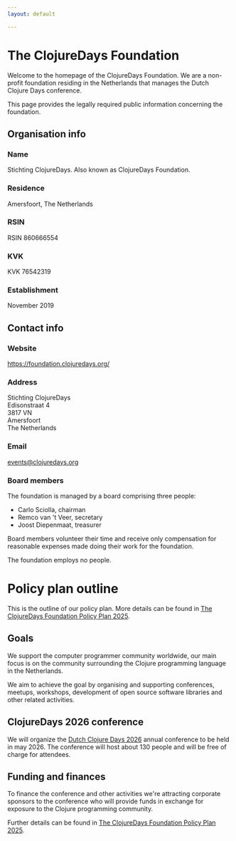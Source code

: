 ```yaml
---
layout: default

---
```

# The ClojureDays Foundation

Welcome to the homepage of the ClojureDays Foundation. We are a
non-profit foundation residing in the Netherlands that manages
the Dutch Clojure Days conference.

This page provides the legally required public information concerning
the foundation.

## Organisation info

### Name

Stichting ClojureDays. Also known as ClojureDays Foundation.

### Residence

Amersfoort, The Netherlands

### RSIN

RSIN 860666554

### KVK

KVK 76542319

### Establishment

November 2019

## Contact info

### Website

<https://foundation.clojuredays.org/>

### Address

Stichting ClojureDays<br />
Edisonstraat 4<br />
3817 VN<br />
Amersfoort<br />
The Netherlands<br />

### Email

[events@clojuredays.org](mailto:events@clojuredays.org)

### Board members

The foundation is managed by a board comprising three people:

-   Carlo Sciolla, chairman
-   Remco van 't Veer, secretary
-   Joost Diepenmaat, treasurer

Board members volunteer their time and receive only compensation for
reasonable expenses made doing their work for the foundation.

The foundation employs no people.

# Policy plan outline

This is the outline of our policy plan. More details can be found in
[The ClojureDays Foundation Policy Plan 2025](policy-2025.html).

## Goals

We support the computer programmer community worldwide, our main focus
is on the community surrounding the Clojure programming language in
the Netherlands.

We aim to achieve the goal by organising and supporting conferences,
meetups, workshops, development of open source software libraries
and other related activities.

## ClojureDays 2026 conference

We will organize the [Dutch Clojure Days
2026](https://clojuredays.org) annual conference to be held in may 2026.
The conference will host about 130 people and will be free of
charge for attendees.

## Funding and finances

To finance the conference and other activities we're attracting
corporate sponsors to the conference who will provide funds in
exchange for exposure to the Clojure programming community.

Further details can be found in [The ClojureDays Foundation Policy Plan 2025](policy-2025.html).
